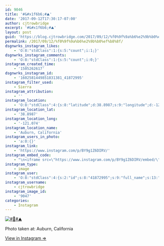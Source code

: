 ```yaml
---
id: 9046
title: '#&#x1f6b6;#⛰️'
date: '2017-09-12T17:30:17-07:00'
author: cjtrowbridge
excerpt: '#&#x1f6b6;#⛰️'
layout: post
guid: 'https://blog.cjtrowbridge.com/2017/09/12/%f0%9f%9a%b6%e2%9b%b0%ef%b8%8f/'
permalink: /2017/09/12/%f0%9f%9a%b6%e2%9b%b0%ef%b8%8f/
dsgnwrks_instagram_likes:
    - 'O:8:"stdClass":1:{s:5:"count";i:1;}'
dsgnwrks_instagram_comments:
    - 'O:8:"stdClass":1:{s:5:"count";i:0;}'
instagram_created_time:
    - '1505262617'
dsgnwrks_instagram_id:
    - '1602581449851831381_41872995'
instagram_filter_used:
    - Sierra
instagram_attribution:
    - ''
instagram_location:
    - 'O:8:"stdClass":4:{s:8:"latitude";d:38.8987;s:9:"longitude";d:-121.074;s:4:"name";s:18:"Auburn, California";s:2:"id";i:218405825;}'
instagram_location_lat:
    - '38.8987'
instagram_location_long:
    - '-121.074'
instagram_location_name:
    - 'Auburn, California'
instagram_users_in_photo:
    - 'a:0:{}'
instagram_link:
    - 'https://www.instagram.com/p/BY9g1Z6DIRV/'
instagram_embed_code:
    - "\n<iframe src=\"https://www.instagram.com/p/BY9g1Z6DIRV/embed/\" width=\"612\" height=\"710\" frameborder=\"0\" scrolling=\"no\" allowtransparency=\"true\" class=\"insta-image-embed\"></iframe>\n"
instagram_type:
    - image
instagram_user:
    - 'O:8:"stdClass":4:{s:2:"id";s:8:"41872995";s:9:"full_name";s:13:"CJ Trowbridge";s:15:"profile_picture";s:96:"https://scontent.cdninstagram.com/t51.2885-19/s150x150/13724650_1188772791164794_142557231_a.jpg";s:8:"username";s:12:"cjtrowbridge";}'
instagram_username:
    - cjtrowbridge
instagram_image_id:
    - '9047'
categories:
    - Instagram
---
```


[![#🚶#⛰️](https://blog.cjtrowbridge.com/wp-content/uploads/2017/09/1505262617-1-1.jpg)](https://www.instagram.com/p/BY9g1Z6DIRV/)

Photo taken at: Auburn, California

[View in Instagram ⇒](https://www.instagram.com/p/BY9g1Z6DIRV/)